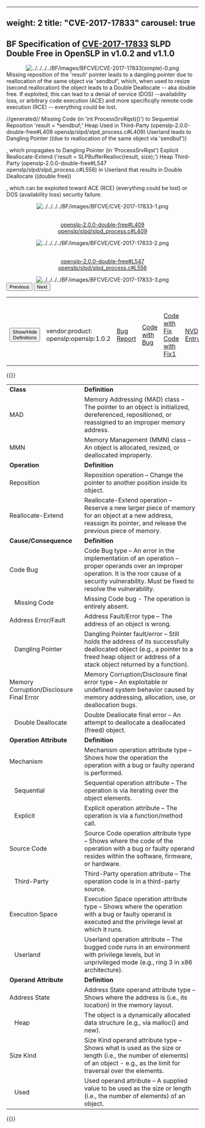 
---
weight: 2
title: "CVE-2017-17833"
carousel: true
---

## BF Specification of [CVE-2017-17833](https://cve.mitre.org/cgi-bin/cvename.cgi?name=CVE-2017-17833) SLPD Double Free in OpenSLP in v1.0.2 and v1.1.0 

<div>
<div class="row">
<div class="col-5">
<div>
<div style="text-align:center">
<img src="../../../../BF/images/BFCVE/CVE-2017-17833(simple)-0.png" alt="../../../../BF/images/BFCVE/CVE-2017-17833(simple)-0.png"/> 
		</div>
</div>

</div>
<div class="col">
<div class="row">
<div >
Missing reposition of the 'result' pointer leads to a dangling pointer due to reallocation of the same object via 'sendbuf', which, when used to resize (second reallocation) the object leads to a Double Deallocate -- aka double free. If exploited, this can lead to a denial of service (DOS) --availability loss, or arbitrary code execution (ACE) and more specificqlly remote code execution (RCE) -- everything could be lost.

//generated//
Missing Code (in 'int ProcessSrvRqst(()') to Sequential Reposition 'result = *sendbuf;' Heap Used in Third-Party (openslp-2.0.0-double-free#L409
openslp/slpd/slpd_process.c#L409) Userland leads to Dangling Pointer ((due to reallocation of the same object via 'sendbuf')) 

, which propagates to Dangling Pointer (in 'ProcessSrvRqst') Explicit Reallocate-Extend ('result = SLPBufferRealloc(result, size);') Heap Third-Party (openslp-2.0.0-double-free#L547
openslp/slpd/slpd_process.c#L556) in Userland  that results in Double Deallocate ((double free)) 

, which can be exploited toward ACE (RCE) (everything could be lost) or DOS (availability loss) security failure.
</div>
</div>

<div class ="row">
<div>
<div id="carouselControls" class="carousel slide" data-interval="false" data-wrap="false">
<div class="carousel-inner">

<div class="carousel-item active" style="text-align:center">
				
<img src="../../../../BF/images/BFCVE/CVE-2017-17833-1.png" alt="../../../../BF/images/BFCVE/CVE-2017-17833-1.png"/> 
<td>

<br/>[openslp-2.0.0-double-free#L409](https://dumpco.re/blog/openslp-2.0.0-double-free)
<br/>[openslp/slpd/slpd_process.c#L409](https://sourceforge.net/p/openslp/mercurial/ci/151f07745901cbdba6e00e4889561b4083250da1/tree/openslp/slpd/slpd_process.c#l409)
</td>
			
</div>
			
<div class="carousel-item" style="text-align:center">
				
<img src="../../../../BF/images/BFCVE/CVE-2017-17833-2.png" alt="../../../../BF/images/BFCVE/CVE-2017-17833-2.png"/> 
<td>

<br/>[openslp-2.0.0-double-free#L547](https://dumpco.re/blog/openslp-2.0.0-double-free#L547)
<br/>[openslp/slpd/slpd_process.c#L556](https://sourceforge.net/p/openslp/mercurial/ci/151f07745901cbdba6e00e4889561b4083250da1/tree/openslp/slpd/slpd_process.c#l556)
</td>
			
</div>
			
<div class="carousel-item" style="text-align:center">
				
<img src="../../../../BF/images/BFCVE/CVE-2017-17833-3.png" alt="../../../../BF/images/BFCVE/CVE-2017-17833-3.png"/> 
</div>
			
</div>
<button class="carousel-control-prev" type="button" data-bs-target="#carouselControls" data-bs-slide="prev">
<span class="carousel-control-prev-icon" aria-hidden="true"></span>
<span class="visually-hidden">Previous</span>
</button>
<button class="carousel-control-next" type="button" data-bs-target="#carouselControls" data-bs-slide="next">
<span class="carousel-control-next-icon" aria-hidden="true"></span>
<span class="visually-hidden">Next</span>
</button>
</div>
</div>
</div>
</div>
</div>
</div>

<table>
<tr>
<td>

<br/><button class="btn btn-secondary" type="button" data-bs-toggle="collapse" data-bs-target="#collapseTable" aria-expanded="false" aria-controls="collapseTable">Show/Hide Definitions</button>
</td><td>

<br/>vendor:product: openslp:openslp:1.0.2
</td><td>

<br/>[Bug Report](https://dumpco.re/blog/openslp-2.0.0-double-free)
</td><td>

<br/>[Code with Bug](https://sourceforge.net/p/openslp/mercurial/ci/151f07745901cbdba6e00e4889561b4083250da1/tree/openslp/slpd/slpd_process.c)
</td><td>

<br/>[Code with Fix](https://sourceforge.net/p/openslp/mercurial/ci/151f07745901cbdba6e00e4889561b4083250da1/tree/openslp/slpd/slpd_process.c?diff=a53aa0004700c5e65dc72052298503faf3ae3fa0&diformat=sidebyside)
<br/>[Code with Fix1](https://sourceforge.net/p/openslp/mercurial/ci/151f07745901cbdba6e00e4889561b4083250da1/tree/openslp/slpd/slpd_process.c#l466)
</td><td>

<br/>[NVD Entry](https://nvd.nist.gov/vuln/detail/CVE-2017-17833)
</td>
</tr>
</table>

{{<rawhtml>}}
<div class="collapse" id="collapseTable">
<table>
		<tr>
		<td>
				<strong>Class</strong>
			</td>
	<td>
				<strong>Definition</strong>
			</td>
	</tr>
	<tr>
		<td>MAD</td>
	<td>Memory Addressing (MAD) class – The pointer to an object is initialized, dereferenced, repositioned, or reassigned to an improper memory address.</td>
	</tr>
	<tr>
		<td>MMN</td>
	<td>Memory Management (MMN) class – An object is allocated, resized, or deallocated improperly.</td>
	</tr>
	<tr>
		<td>
				<strong>Operation</strong>
			</td>
	<td>
				<strong>Definition</strong>
			</td>
	</tr>
	<tr>
		<td>Reposition</td>
	<td>Reposition operation – Change the pointer to another position inside its object.</td>
	</tr>
	<tr>
		<td>Reallocate-Extend</td>
	<td>Reallocate-Extend operation – Reserve a new larger piece of memory for an object at a new address, reassign its pointer, and release the previous piece of memory.</td>
	</tr>
	<tr>
		<td>
				<strong>Cause/Consequence</strong>
			</td>
	<td>
				<strong>Definition</strong>
			</td>
	</tr>
	<tr>
		<td>Code Bug</td>
	<td>Code Bug type – An error in the implementation of an operation – proper operands over an improper operation. It is the roor cause of a security vulnerability. Must be fixed to resolve the vulnerability.</td>
	</tr>
	<tr>
		<td>   Missing Code</td>
	<td>Missing Code bug - The operation is entirely absent.</td>
	</tr>
	<tr>
		<td>Address Error/Fault</td>
	<td>Address Fault/Error type – The address of an object is wrong.</td>
	</tr>
	<tr>
		<td>   Dangling Pointer</td>
	<td>Dangling Pointer fault/error – Still holds the address of its successfully deallocated object (e.g., a pointer to a freed heap object or address of a stack object returned by a function).</td>
	</tr>
	<tr>
		<td>Memory Corruption/Disclosure Final Error</td>
	<td>Memory Corruption/Disclosure final error type – An exploitable or undefined system behavior caused by memory addressing, allocation, use, or deallocation bugs.</td>
	</tr>
	<tr>
		<td>   Double Deallocate</td>
	<td>Double Deallocate final error – An attempt to deallocate a deallocated (freed) object.</td>
	</tr>
	<tr>
		<td>
				<strong>Operation Attribute</strong>
			</td>
	<td>
				<strong>Definition</strong>
			</td>
	</tr>
	<tr>
		<td>Mechanism</td>
	<td>Mechanism operation attribute type – Shows how the operation the operation with a bug or faulty operand is performed.</td>
	</tr>
	<tr>
		<td>   Sequential</td>
	<td>Sequential operation attribute – The operation is via iterating over the object elements.</td>
	</tr>
	<tr>
		<td>   Explicit</td>
	<td>Explicit operation attribute – The operation is via a function/method call.</td>
	</tr>
	<tr>
		<td>Source Code</td>
	<td>Source Code operation attribute type – Shows where the code of the operation with a bug or faulty operand resides within the software, firmware, or hardware.</td>
	</tr>
	<tr>
		<td>   Third-Party</td>
	<td>Third-Party operation attribute – The operation code is in a third-party source.</td>
	</tr>
	<tr>
		<td>Execution Space</td>
	<td>Execution Space operation attribute type – Shows where the operation with a bug or faulty operand is executed and the privilege level at which it runs.</td>
	</tr>
	<tr>
		<td>   Userland</td>
	<td>Userland operation attribute – The bugged code runs in an environment with privilege levels, but in unprivileged mode (e.g., ring 3 in x86 architecture).</td>
	</tr>
	<tr>
		<td>
				<strong>Operand Attribute</strong>
			</td>
	<td>
				<strong>Definition</strong>
			</td>
	</tr>
	<tr>
		<td>Address State</td>
	<td>Address State operand attribute type – Shows where the address is (i.e., its location) in the memory layout.</td>
	</tr>
	<tr>
		<td>   Heap</td>
	<td>The object is a dynamically allocated data structure (e.g., via malloc() and new).</td>
	</tr>
	<tr>
		<td>Size Kind</td>
	<td>Size Kind operand attribute type – Shows what is used as the size or length (i.e., the number of elements) of an object - e.g., as the limit for traversal over the elements.</td>
	</tr>
	<tr>
		<td>   Used</td>
	<td>Used operand attribute – A supplied value to be used as the size or length (i.e., the number of elements) of an object.</td>
	</tr>
	
</table>
</div>
{{</rawhtml>}}
	